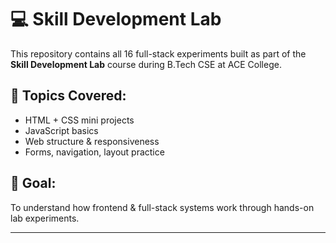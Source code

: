 # 💻 Skill Development Lab

This repository contains all 16 full-stack experiments built as part of the **Skill Development Lab** course during B.Tech CSE at ACE College.

## 📂 Topics Covered:
- HTML + CSS mini projects
- JavaScript basics
- Web structure & responsiveness
- Forms, navigation, layout practice

## 🚀 Goal:
To understand how frontend & full-stack systems work through hands-on lab experiments.

---